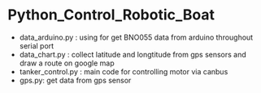# Python_Control_Robotic_Boat
- data_arduino.py : using for get BNO055 data from arduino throughout serial port
- data_chart.py : collect latitude and longtitude from gps sensors and draw a route on google map 
- tanker_control.py : main code for controlling motor via canbus 
- gps.py: get data from gps sensor
